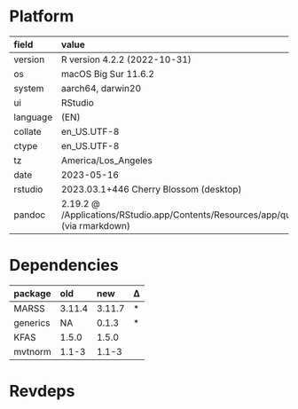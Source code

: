 # Platform

|field    |value                                                                                       |
|:--------|:-------------------------------------------------------------------------------------------|
|version  |R version 4.2.2 (2022-10-31)                                                                |
|os       |macOS Big Sur 11.6.2                                                                        |
|system   |aarch64, darwin20                                                                           |
|ui       |RStudio                                                                                     |
|language |(EN)                                                                                        |
|collate  |en_US.UTF-8                                                                                 |
|ctype    |en_US.UTF-8                                                                                 |
|tz       |America/Los_Angeles                                                                         |
|date     |2023-05-16                                                                                  |
|rstudio  |2023.03.1+446 Cherry Blossom (desktop)                                                      |
|pandoc   |2.19.2 @ /Applications/RStudio.app/Contents/Resources/app/quarto/bin/tools/ (via rmarkdown) |

# Dependencies

|package  |old    |new    |Δ  |
|:--------|:------|:------|:--|
|MARSS    |3.11.4 |3.11.7 |*  |
|generics |NA     |0.1.3  |*  |
|KFAS     |1.5.0  |1.5.0  |   |
|mvtnorm  |1.1-3  |1.1-3  |   |

# Revdeps

